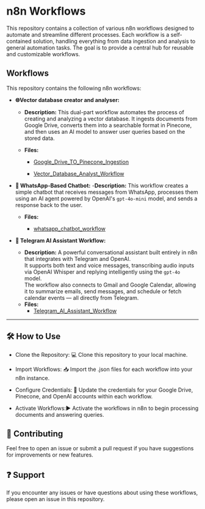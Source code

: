 # n8n Workflows
This repository contains a collection of various n8n workflows designed to automate and streamline different processes. Each workflow is a self-contained solution, handling everything from data ingestion and analysis to general automation tasks. The goal is to provide a central hub for reusable and customizable workflows.

## Workflows
This repository contains the following n8n workflows:

- **🌐Vector database creator and analyser:**
    - **Description:** This dual-part workflow automates the process of creating and analyzing a vector database. It ingests documents from Google Drive, converts them into a searchable format in Pinecone, and then uses an AI model to answer user queries based on the stored data.

    - **Files:**
  
      * [Google_Drive_TO_Pinecone_Ingestion](Vector_database_creator_and_analyser/Google_Drive_TO_Pinecone_Ingestion)
      
      * [Vector_Database_Analyst_Workflow](Vector_database_creator_and_analyser/Vector_Database_Analyst_Workflow)
- **🤖 WhatsApp-Based Chatbot:**
      -**Description:** This workflow creates a simple chatbot that receives messages from WhatsApp, processes them using an AI agent powered by OpenAI's ```gpt-4o-mini``` model, and sends a response back to the user.
  
    - **Files:**
      
      * [whatsapp_chatbot_workflow](Whatsapp_based_chat_bot)    
- **💬 Telegram AI Assistant Workflow:**
    - **Description:** A powerful conversational assistant built entirely in n8n that integrates with Telegram and OpenAI.  
      It supports both text and voice messages, transcribing audio inputs via OpenAI Whisper and replying intelligently using the `gpt-4o` model.  
      The workflow also connects to Gmail and Google Calendar, allowing it to summarize emails, send messages, and schedule or fetch calendar events — all directly from Telegram.
    - **Files:**
      * [Telegram_AI_Assistant_Workflow](Telegram_AI_Assistant_Workflow)
---   
## 🛠️ How to Use
- Clone the Repository: 💻 Clone this repository to your local machine.

- Import Workflows: 📥 Import the .json files for each workflow into your n8n instance.

- Configure Credentials: 🔑 Update the credentials for your Google Drive, Pinecone, and OpenAI accounts within each workflow.

- Activate Workflows:▶️ Activate the workflows in n8n to begin processing documents and answering queries.

## 🤝 Contributing
Feel free to open an issue or submit a pull request if you have suggestions for improvements or new features.

## ❓ Support
If you encounter any issues or have questions about using these workflows, please open an issue in this repository.


